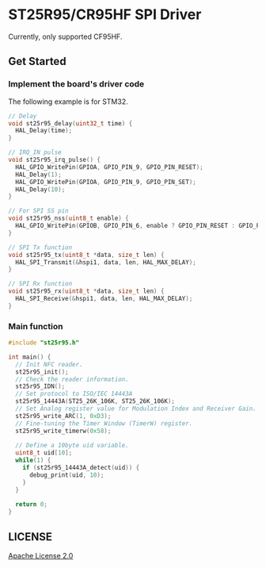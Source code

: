 # ST25R95/CR95HF SPI Driver

Currently, only supported CF95HF.

## Get Started

### Implement the board's driver code

The following example is for STM32.

```c
// Delay
void st25r95_delay(uint32_t time) {
  HAL_Delay(time);
}

// IRQ_IN pulse
void st25r95_irq_pulse() {
  HAL_GPIO_WritePin(GPIOA, GPIO_PIN_9, GPIO_PIN_RESET);
  HAL_Delay(1);
  HAL_GPIO_WritePin(GPIOA, GPIO_PIN_9, GPIO_PIN_SET);
  HAL_Delay(10);
}

// For SPI SS pin
void st25r95_nss(uint8_t enable) {
  HAL_GPIO_WritePin(GPIOB, GPIO_PIN_6, enable ? GPIO_PIN_RESET : GPIO_PIN_SET);
}

// SPI Tx function
void st25r95_tx(uint8_t *data, size_t len) {
  HAL_SPI_Transmit(&hspi1, data, len, HAL_MAX_DELAY);
}

// SPI Rx function
void st25r95_rx(uint8_t *data, size_t len) {
  HAL_SPI_Receive(&hspi1, data, len, HAL_MAX_DELAY);
}
```

### Main function

```c
#include "st25r95.h"

int main() {
  // Init NFC reader.
  st25r95_init();
  // Check the reader information.
  st25r95_IDN();
  // Set protocol to ISO/IEC 14443A
  st25r95_14443A(ST25_26K_106K, ST25_26K_106K);
  // Set Analog register value for Modulation Index and Receiver Gain.
  st25r95_write_ARC(1, 0xD3);
  // Fine-tuning the Timer Window (TimerW) register.
  st25r95_write_timerw(0x58);
  
  // Define a 10byte uid variable.
  uint8_t uid[10];
  while(1) {
    if (st25r95_14443A_detect(uid)) {
      debug_print(uid, 10);
    }
  }
  
  return 0;
}
```

## LICENSE

[Apache License 2.0](https://github.com/wilicw/st25r95/blob/main/LICENSE)

